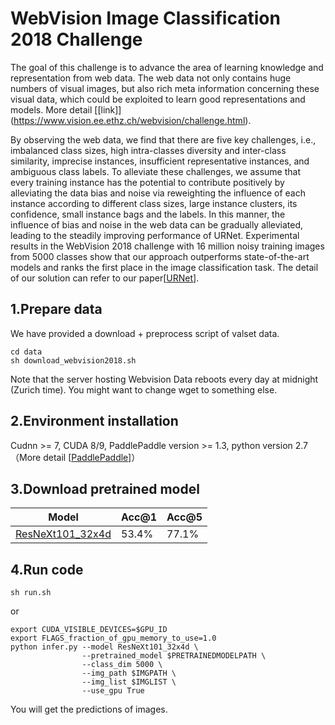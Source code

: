 # WebVision Image Classification 2018 Challenge 
The goal of this challenge is to advance the area of learning knowledge and representation from web data. The web data not only contains huge numbers of visual images, but also rich meta information concerning these visual data, which could be exploited to learn good representations and models. 
More detail [[link]] (https://www.vision.ee.ethz.ch/webvision/challenge.html).

By observing the web data, we find that there are five key challenges, i.e., imbalanced class sizes, high intra-classes diversity and inter-class similarity, imprecise instances,
insufficient representative instances, and ambiguous class labels. To alleviate these challenges, we assume that every training instance has
the potential to contribute positively by alleviating the data bias and noise via reweighting the influence of each instance according to different
class sizes, large instance clusters, its confidence, small instance bags and the labels. In this manner, the influence of bias and noise in the
web data can be gradually alleviated, leading to the steadily improving performance of URNet. Experimental results in the WebVision 2018
challenge with 16 million noisy training images from 5000 classes show that our approach outperforms state-of-the-art models and ranks the first
place in the image classification task. The detail of our solution can refer to our paper[[URNet](https://arxiv.org/abs/1811.00700)].

## 1.Prepare data
We have provided a download + preprocess script of valset data.
```
cd data
sh download_webvision2018.sh
```
Note that the server hosting Webvision Data reboots every day at midnight (Zurich time). You might want to change wget to something else. 

## 2.Environment installation
Cudnn >= 7, CUDA 8/9, PaddlePaddle version >= 1.3, python version 2.7 （More detail [[PaddlePaddle](https://github.com/paddlepaddle/paddle)]）

## 3.Download pretrained model
| Model | Acc@1 | Acc@5
| - | - | -
| [ResNeXt101_32x4d](https://paddlemodels.bj.bcebos.com/webvision/ResNeXt101_32x4d_Released.tar.gz) | 53.4% | 77.1%

## 4.Run code 
```
sh run.sh
```
or
```
export CUDA_VISIBLE_DEVICES=$GPU_ID
export FLAGS_fraction_of_gpu_memory_to_use=1.0
python infer.py --model ResNeXt101_32x4d \
                --pretrained_model $PRETRAINEDMODELPATH \
                --class_dim 5000 \
                --img_path $IMGPATH \
                --img_list $IMGLIST \
                --use_gpu True
```

You will get the predictions of images.
